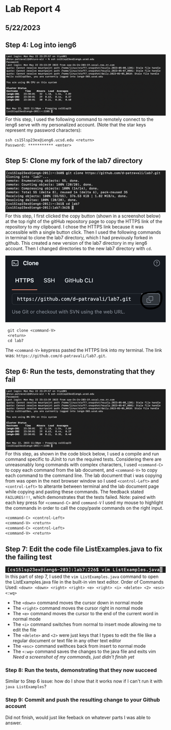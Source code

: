 # Lab Report 4
## 5/22/2023

## Step 4: Log into ieng6
![Image](CSE15LLab4Step1.png)
For this step, I used the following command to remotely connect to the ieng6 serve with my personalized account. (Note that the star keys represent my password characters):
    
    ssh cs15lsp23ex@ieng6.ucsd.edu <return>
    Password: *********** <enter>

## Step 5: Clone my fork of the lab7 directory
![Image](Lab5Step6.png)
For this step, I first clicked the copy button (shown in a screenshot below) at the top right of the gitHub repository page to copy the HTTPS link of the repository to my clipboard. I chose the HTTPS link because it was accessible with a single button click. Then I used the following commands in terminal to clone the lab7 directory, which I had previously forked in github. This created a new version of the lab7 directory in my ieng6 account. Then I changed directories to the new lab7 directory with `cd`.

![Image](CopyHTTPSLab4.png)

     git clone <command-V>
     <return>
     cd lab7
     
The `<command-V>` keypress pasted the HTTPS link into my terminal. The link was: `https://github.com/d-patravali/lab7.git`.

## Step 6: Run the tests, demonstrating that they fail
![Image](CSE15LLab4Step1.png)
For this step, as shown in the code block below, I used a compile and run command specific to JUnit to run the required tests. Considering there are unreasonably long commands with complex characters, I used `<command-C>` to copy each command from the lab document, and `<command-V>` to copy each command to the command line. The lab document that i was copying from was open in the next browser window so I used `<control-Left>` and `<control-Left>` to alterante between terminal and the lab document page while copying and pasting these commands. The feedback stated `FAILURES!!!`, which demonstrates that the tests failed. Note: paired with each key press for `<command-C>` and `command-V` I used my mouse to highlight the commands in order to call the copy/paste commands on the right input.

    <command-C> <control-Left>
    <command-V> <return>
    <command-C> <control-Left>
    <command-V> <return>

## Step 7: Edit the code file ListExamples.java to fix the failing test
![Image](CSE15LLab4Step7P1.png)
In this part of step 7, I used the `vim ListExamples.java` command to open the ListExamples.java file in the built-in vim text editor.
Order of Commands Used: `<down> <down> <right> <right> <e> <right> <i> <delete> <2> <esc> <:wq>`
  - The `<down>` command moves the cursor down in normal mode
  - The `<right>` command moves the cursor right in normal mode
  - The `<e>` command moves the cursor to the end of the current word in normal mode
  - The `<i>` command switches from normal to insert mode allowing me to edit the file
  - The `<delete>` and `<2>` were just keys that I types to edit the file like a regular document or text file in any other text editor
  - The `<esc>` command swithces back from insert to normal mode
  - The `<:wq>` command saves the changes to the java file and exits vim
  *Need a screenshot of my commands, just didn't finish yet*

### Step 8: Run the tests, demonstrating that they now succeed
Similar to Step 6 issue: how do I show that it works now if I can't run it with `java ListExamples`?

### Step 9: Commit and push the resulting change to your Github account
Did not finish, would just like feeback on whatever parts I was able to answer.
